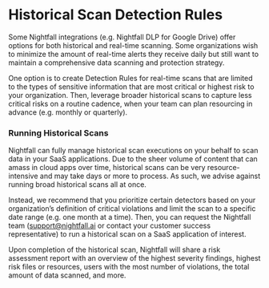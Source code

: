# Historical Scan Detection Rules

Some Nightfall integrations (e.g. Nightfall DLP for Google Drive) offer options for both historical and real-time scanning. Some organizations wish to minimize the amount of real-time alerts they receive daily but still want to maintain a comprehensive data scanning and protection strategy.&#x20;

One option is to create Detection Rules for real-time scans that are limited to the types of sensitive information that are most critical or highest risk to your organization. Then, leverage broader historical scans to capture less critical risks on a routine cadence, when your team can plan resourcing in advance (e.g. monthly or quarterly).

### Running Historical Scans

Nightfall can fully manage historical scan executions on your behalf to scan data in your SaaS applications. Due to the sheer volume of content that can amass in cloud apps over time, historical scans can be very resource-intensive and may take days or more to process. As such, we advise against running broad historical scans all at once.&#x20;

Instead, we recommend that you prioritize certain detectors based on your organization’s definition of critical violations and limit the scan to a specific date range (e.g. one month at a time). Then, you can request the Nightfall team (support@nightfall.ai or contact your customer success representative) to run a historical scan on a SaaS application of interest.&#x20;

Upon completion of the historical scan, Nightfall will share a risk assessment report with an overview of the highest severity findings, highest risk files or resources, users with the most number of violations, the total amount of data scanned, and more.&#x20;

